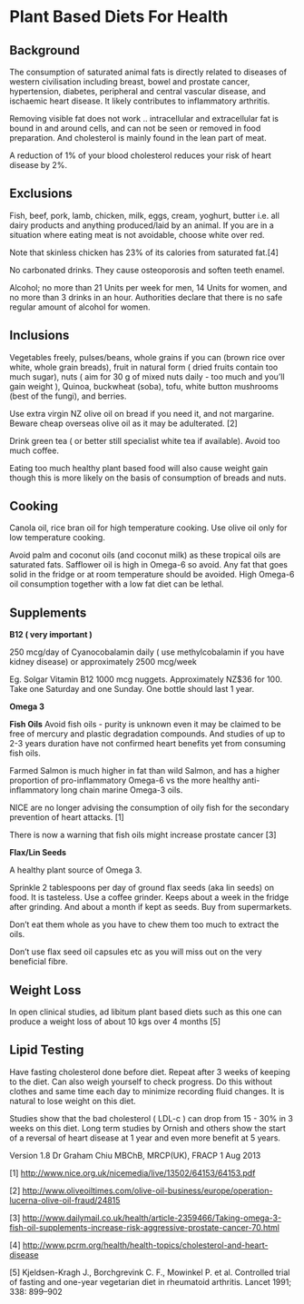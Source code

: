 # **Plant Based Diets For Health** #

## **Background** ##

The consumption of saturated animal fats is directly related to diseases of western civilisation including breast, bowel and prostate cancer, hypertension, diabetes, peripheral and central vascular disease, and ischaemic heart disease.  It likely contributes to inflammatory arthritis.

Removing visible fat does not work .. intracellular and extracellular fat is bound in and around cells, and can not be seen or removed in food preparation.  And cholesterol is mainly found in the lean part of meat.

A reduction of 1% of your blood cholesterol reduces your risk of heart disease by 2%.

## **Exclusions** ##

Fish, beef, pork, lamb, chicken, milk, eggs, cream, yoghurt,  butter i.e. all dairy products and anything produced/laid by an animal.  If you are in a situation where eating meat is not avoidable, choose white over red.

Note that skinless chicken has 23% of its calories from saturated fat.[4]

No carbonated drinks.  They cause osteoporosis and soften teeth enamel.  

Alcohol; no more than 21 Units per week for men, 14 Units for women, and no more than 3 drinks in an hour.  Authorities declare that there is no safe regular amount of alcohol for women.

## **Inclusions** ##

Vegetables freely, pulses/beans, whole grains if you can (brown rice over white, whole grain breads), fruit in natural form ( dried fruits contain too much sugar), nuts ( aim for 30 g of mixed nuts daily - too much and you’ll gain weight ), Quinoa, buckwheat (soba), tofu, white button mushrooms (best of the fungi), and berries.

Use extra virgin NZ olive oil on bread if you need it, and not margarine.  Beware cheap overseas olive oil as it may be adulterated. [2]

Drink green tea ( or better still specialist white tea if available).  Avoid too much coffee. 

Eating too much healthy plant based food will also cause weight gain though this is more likely on the basis of consumption of breads and nuts.

## **Cooking** ##

Canola oil, rice bran oil for high temperature cooking.  Use olive oil only for low temperature cooking.

Avoid palm and coconut oils (and coconut milk) as these tropical oils are saturated fats.  Safflower oil is high in Omega-6 so avoid.  Any fat that goes solid in the fridge or at room temperature should be avoided.  High Omega-6 oil consumption together with a low fat diet can be lethal.

## **Supplements** ##

**B12 ( very important )**

250 mcg/day of Cyanocobalamin daily ( use methylcobalamin if you have kidney disease)
or
approximately 2500 mcg/week

Eg. Solgar Vitamin B12 1000 mcg nuggets.  Approximately NZ$36 for 100.  Take one Saturday and one Sunday.  One bottle should last 1 year.

**Omega 3**

**Fish Oils**
Avoid fish oils - purity is unknown even it may be claimed to be free of mercury and plastic degradation compounds.  And studies of up to 2-3 years duration have not confirmed heart benefits yet from consuming fish oils.

Farmed Salmon is much higher in fat than wild Salmon, and has a higher proportion of pro-inflammatory Omega-6 vs the more healthy anti-inflammatory long chain marine Omega-3 oils.

NICE are no longer advising the consumption of oily fish for the secondary prevention of heart attacks. [1]

There is now a warning that fish oils might increase prostate cancer [3]

**Flax/Lin Seeds**

A healthy plant source of Omega 3.
 
Sprinkle 2 tablespoons per day of ground flax seeds (aka lin seeds) on food.  It is tasteless. Use a coffee grinder. Keeps about a week in the fridge after grinding.  And about a month if kept as seeds.  Buy from supermarkets.

Don’t eat them whole as you have to chew them too much to extract the oils.

Don’t use flax seed oil capsules etc as you will miss out on the very beneficial fibre.

## Weight Loss ##

In open clinical studies, ad libitum plant based diets such as this one can produce a weight loss of about 10 kgs over 4 months [5]

## **Lipid Testing** ##

Have fasting cholesterol done before diet. Repeat after 3 weeks of keeping to the diet. Can also weigh yourself to check progress.  Do this without clothes and same time each day to minimize recording fluid changes.  It is natural to lose weight on this diet.

Studies show that the bad cholesterol ( LDL-c ) can drop from 15 - 30% in 3 weeks on this diet.  Long term studies by Ornish and others show the start of a reversal of heart disease at 1 year and even more benefit at 5 years.

Version 1.8 Dr Graham Chiu MBChB, MRCP(UK), FRACP 1 Aug 2013

[1] http://www.nice.org.uk/nicemedia/live/13502/64153/64153.pdf

[2] http://www.oliveoiltimes.com/olive-oil-business/europe/operation-lucerna-olive-oil-fraud/24815

[3] http://www.dailymail.co.uk/health/article-2359466/Taking-omega-3-fish-oil-supplements-increase-risk-aggressive-prostate-cancer-70.html

[4] http://www.pcrm.org/health/health-topics/cholesterol-and-heart-disease

[5] Kjeldsen-Kragh J., Borchgrevink C. F., Mowinkel P. et al.
Controlled trial of fasting and one-year vegetarian diet in
rheumatoid arthritis. Lancet 1991; 338: 899–902 
